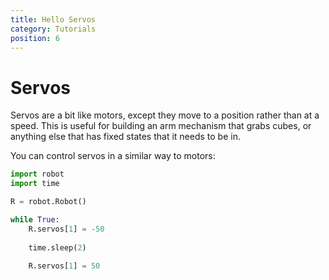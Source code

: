 ```yaml
---
title: Hello Servos
category: Tutorials
position: 6
---
```

# Servos

Servos are a bit like motors, except they move to a position rather than at a speed. This is useful for building an arm mechanism that grabs cubes, or anything else that has fixed states that it needs to be in.

You can control servos in a similar way to motors:

<!--TODO: MAYBE MAKE THIS A BIT MORE TUTORIALY-->

```python
import robot
import time

R = robot.Robot()

while True:
    R.servos[1] = -50
    
    time.sleep(2)
    
    R.servos[1] = 50
```
